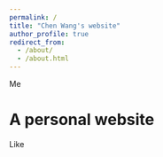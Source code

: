 ```yaml
---
permalink: /
title: "Chen Wang's website"
author_profile: true
redirect_from: 
  - /about/
  - /about.html
---
```


Me

A personal website
======

Like 
